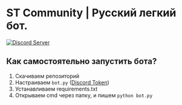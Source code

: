 # ST Community | Русский легкий бот.

<p>
<a href="https://discord.gg/stcomunity"><img src="https://img.shields.io/discord/850786040338972702"alt="Discord Server" /></a>
<p/>

## Как самостоятельно запустить бота?

1. Скачиваем репозиторий
2. Настраиваем `bot.py` ([Discord Token](https://discordjs.guide/preparations/setting-up-a-bot-application.html#creating-your-bot))
3. Устанавливаем requirements.txt
4. Открываем cmd через папку, и пишем `python bot.py`
